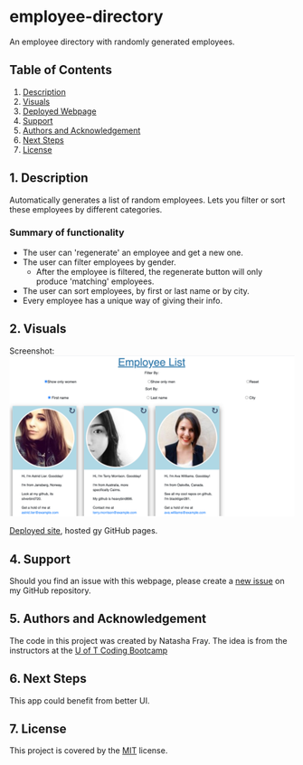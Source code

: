 # employee-directory
An employee directory with randomly generated employees.

## Table of Contents
1. [ Description ](#desc)
2. [ Visuals ](#visuals)
3. [ Deployed Webpage ](#deployed)
4. [ Support ](#support)
5. [ Authors and Acknowledgement ](#acknowledge)
6. [ Next Steps ](#next)
7. [ License ](#license)

<a name="desc"></a>
## 1. Description
Automatically generates a list of random employees. Lets you filter or sort these employees by different categories.

### Summary of functionality
- The user can 'regenerate' an employee and get a new one.
- The user can filter employees by gender.
    - After the employee is filtered, the regenerate button will only produce 'matching' employees.
- The user can sort employees, by first or last name or by city.
- Every employee has a unique way of giving their info.

<a name="visuals"></a>
## 2. Visuals
Screenshot:
![Screenshot](screenshot.png)

<a name="deployed"></a>
[Deployed site](https://tasha876.github.io/employee-directory), hosted gy GitHub pages.

<a name="support"></a>
## 4. Support
Should you find an issue with this webpage, please create a [new issue](https://github.com/Tasha876/employee-directory/issues/new/choose) on my GitHub repository.

<a name="acknowledge"></a>
## 5. Authors and Acknowledgement
The code in this project was created by Natasha Fray. The idea is from the instructors at the [U of T Coding Bootcamp](https://bootcamp.learn.utoronto.ca/)

<a name="next"></a>
## 6. Next Steps
This app could benefit from better UI.

<a name="license"></a>
## 7. License
This project is covered by the [MIT](license) license.


